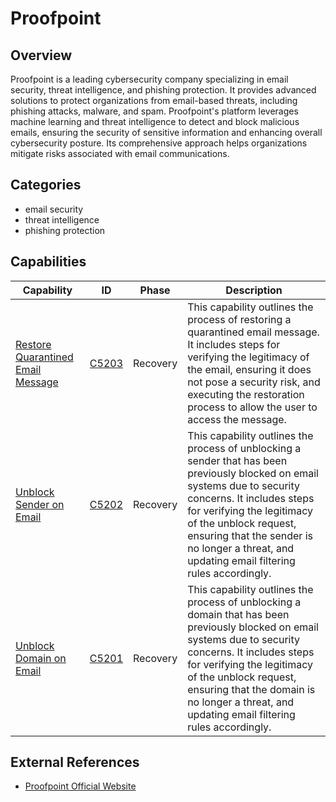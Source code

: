 # Proofpoint

## Overview

Proofpoint is a leading cybersecurity company specializing in email security, threat intelligence, and phishing protection. It provides advanced solutions to protect organizations from email-based threats, including phishing attacks, malware, and spam. Proofpoint's platform leverages machine learning and threat intelligence to detect and block malicious emails, ensuring the security of sensitive information and enhancing overall cybersecurity posture. Its comprehensive approach helps organizations mitigate risks associated with email communications.

## Categories

- email security
- threat intelligence
- phishing protection

## Capabilities

| Capability | ID | Phase | Description |
|------------|----|-------|-------------|
| [Restore Quarantined Email Message](C5203.md) | [C5203](../../capability/restore-quarantined-email-message/index.md) | Recovery | This capability outlines the process of restoring a quarantined email message. It includes steps for verifying the legitimacy of the email, ensuring it does not pose a security risk, and executing the restoration process to allow the user to access the message. |
| [Unblock Sender on Email](C5202.md) | [C5202](../../capability/unblock-sender-on-email/index.md) | Recovery | This capability outlines the process of unblocking a sender that has been previously blocked on email systems due to security concerns. It includes steps for verifying the legitimacy of the unblock request, ensuring that the sender is no longer a threat, and updating email filtering rules accordingly. |
| [Unblock Domain on Email](C5201.md) | [C5201](../../capability/unblock-domain-on-email/index.md) | Recovery | This capability outlines the process of unblocking a domain that has been previously blocked on email systems due to security concerns. It includes steps for verifying the legitimacy of the unblock request, ensuring that the domain is no longer a threat, and updating email filtering rules accordingly. |

## External References

- [Proofpoint Official Website](https://www.proofpoint.com/)